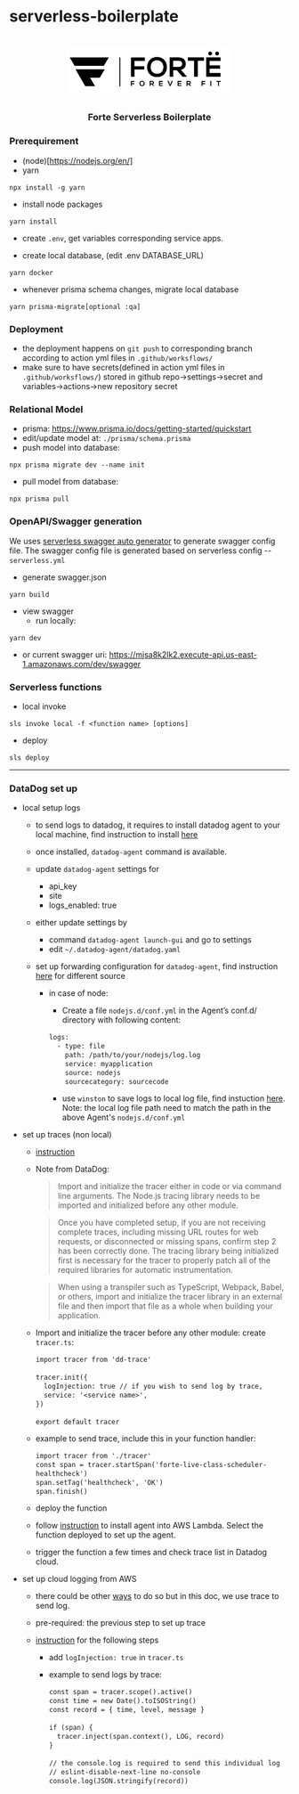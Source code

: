 # serverless-boilerplate

<div id="top"></div>
<br />
<div align="center">
  <a href="https://forte.fit">
    <img src="assets/images/forte-logo.png" alt="FORTË Logo" width="300">
  </a>

  <h3 align="center">Forte Serverless Boilerplate</h3>
</div>

### Prerequirement

- (node)[https://nodejs.org/en/]
- yarn

```
npx install -g yarn
```

- install node packages

```
yarn install
```

- create `.env`, get variables corresponding service apps.

- create local database, (edit .env DATABASE_URL)

```
yarn docker
```

- whenever prisma schema changes, migrate local database

```
yarn prisma-migrate[optional :qa]
```

### Deployment

- the deployment happens on `git push` to corresponding branch according to action yml files in `.github/worksflows/`
- make sure to have secrets(defined in action yml files in `.github/worksflows/`) stored in github repo->settings->secret and variables->actions->new repository secret

### Relational Model

- prisma: https://www.prisma.io/docs/getting-started/quickstart
- edit/update model at: `./prisma/schema.prisma`
- push model into database:

```
npx prisma migrate dev --name init
```

- pull model from database:

```
npx prisma pull
```

### OpenAPI/Swagger generation

We uses [serverless swagger auto generator](https://github.com/completecoding/serverless-auto-swagger) to generate swagger config file. The swagger config file is generated based on serverless config -- `serverless.yml`

- generate swagger.json

```
yarn build
```

- view swagger
  - run locally:

```
yarn dev
```

- or current swagger uri: https://mjsa8k2lk2.execute-api.us-east-1.amazonaws.com/dev/swagger

### Serverless functions

- local invoke

```
sls invoke local -f <function name> [options]
```

- deploy

```
sls deploy
```

---

### DataDog set up

- local setup logs

  - to send logs to datadog, it requires to install datadog agent to your local machine, find instruction to install [here](https://us3.datadoghq.com/account/settings#agent/mac)
  - once installed, `datadog-agent` command is available.
  - update `datadog-agent` settings for
    - api_key
    - site
    - logs_enabled: true
  - either update settings by
    - command `datadog-agent launch-gui` and go to settings
    - edit `~/.datadog-agent/datadog.yaml`
  - set up forwarding configuration for `datadog-agent`, find instruction [here](https://us3.datadoghq.com/logs/onboarding/server) for different source

    - in case of node:

      - Create a file `nodejs.d/conf.yml` in the Agent’s conf.d/ directory with following content:

      ```
      logs:
        - type: file
          path: /path/to/your/nodejs/log.log
          service: myapplication
          source: nodejs
          sourcecategory: sourcecode
      ```

      - use `winston` to save logs to local log file, find instuction [here](https://docs.datadoghq.com/logs/log_collection/nodejs/?tab=winston30). Note: the local log file path need to match the path in the above Agent's `nodejs.d/conf.yml`

- set up traces (non local)

  - [instruction](https://docs.datadoghq.com/tracing/trace_collection/dd_libraries/nodejs?tab=awslambda)
  - Note from DataDog:

    > Import and initialize the tracer either in code or via command line arguments. The Node.js tracing library needs to be imported and initialized before any other module.

    > Once you have completed setup, if you are not receiving complete traces, including missing URL routes for web requests, or disconnected or missing spans, confirm step 2 has been correctly done. The tracing library being initialized first is necessary for the tracer to properly patch all of the required libraries for automatic instrumentation.

    > When using a transpiler such as TypeScript, Webpack, Babel, or others, import and initialize the tracer library in an external file and then import that file as a whole when building your application.

  - Import and initialize the tracer before any other module: create `tracer.ts`:

    ```
    import tracer from 'dd-trace'

    tracer.init({
      logInjection: true // if you wish to send log by trace,
      service: '<service name>',
    })

    export default tracer

    ```

  - example to send trace, include this in your function handler:

    ```
    import tracer from './tracer'
    const span = tracer.startSpan('forte-live-class-scheduler-healthcheck')
    span.setTag('healthcheck', 'OK')
    span.finish()
    ```

  - deploy the function
  - follow [instruction](https://us3.datadoghq.com/account/settings#agent/lambda) to install agent into AWS Lambda. Select the function deployed to set up the agent.
  - trigger the function a few times and check trace list in Datadog cloud.

- set up cloud logging from AWS

  - there could be other [ways](https://docs.datadoghq.com/logs/log_collection/nodejs/?tab=winston30) to do so but in this doc, we use trace to send log.
  - pre-required: the previous step to set up trace
  - [instruction](https://docs.datadoghq.com/tracing/other_telemetry/connect_logs_and_traces/nodejs/) for the following steps

    - add `logInjection: true` in `tracer.ts`
    - example to send logs by trace:

      ```
      const span = tracer.scope().active()
      const time = new Date().toISOString()
      const record = { time, level, message }

      if (span) {
        tracer.inject(span.context(), LOG, record)
      }

      // the console.log is required to send this individual log
      // eslint-disable-next-line no-console
      console.log(JSON.stringify(record))
      ```
